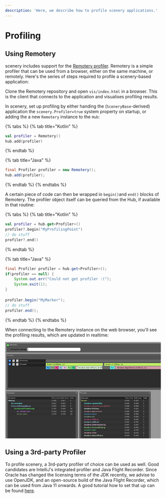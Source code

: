 ```yaml
---
description: 'Here, we describe how to profile scenery applications.'
---
```


# Profiling

## Using Remotery

scenery includes support for the [Remotery profiler](https://github.com/Celtoys/Remotery). Remotery is a simple profiler that can be used from a browser, either on the same machine, or remotely. Here's the series of steps required to profile a scenery-based application:

Clone the Remotery repository and open `vis/index.html` in a browser. This is the client that connects to the application and visualises profiling results.

In scenery, set up profiling by either handing the \(`SceneryBase`-derived\) application the `scenery.Profiler=true` system property on startup, or adding the a new `Remotery` instance to the `Hub`:

{% tabs %}
{% tab title="Kotlin" %}
```kotlin
val profiler = Remotery()
hub.add(profiler)
```
{% endtab %}

{% tab title="Java" %}
```java
final Profiler profiler = new Remotery();
hub.add(profiler);
```
{% endtab %}
{% endtabs %}

A certain piece of code can then be wrapped in `begin()`and `end()` blocks of Remotery. The profiler object itself can be queried from the Hub, if available in that routine:

{% tabs %}
{% tab title="Kotlin" %}
```kotlin
val profiler = hub.get<Profiler>()
profiler?.begin("MyProfilingPoint")
// do stuff
profiler?.end()
```
{% endtab %}

{% tab title="Java" %}
```java
final Profiler profiler = hub.get<Profiler>();
if(profiler == null) {
    System.out.err("Could not get profiler :(");
    System.exit(1);
}

profiler.begin("MyMarker");
// do stuff
profiler.end();
```
{% endtab %}
{% endtabs %}

When connecting to the Remotery instance on the web browser, you'll see the profiling results, which are updated in realtime:

![Example profiling results from VulkanRenderer when running TexturedCubeExample.](../.gitbook/assets/screenshot-2019-11-29-at-13.22.32.png)

## Using a 3rd-party Profiler

To profile scenery, a 3rd-party profiler of choice can be used as well. Good candidates are IntelliJ's integrated profiler and Java Flight Recorder. Since Oracle has changed the licensing terms of the JDK recently, we advise to use OpenJDK, and an open-source build of the Java Flight Recorder, which can be used from Java 11 onwards. A good tutorial how to set that up can be found [here](https://dzone.com/articles/using-java-flight-recorder-with-openjdk-11-1).

